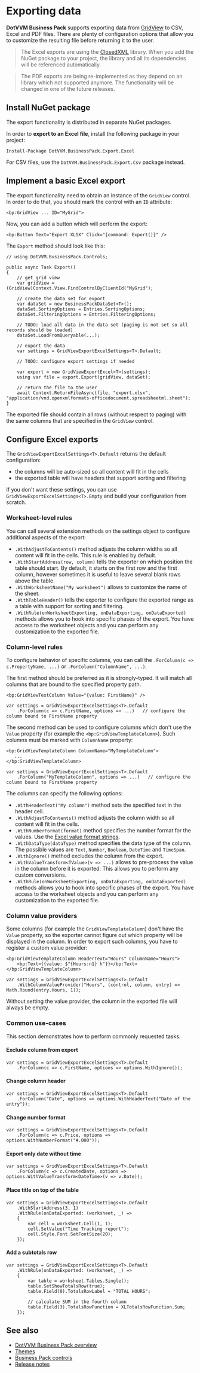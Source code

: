 # Exporting data

**DotVVM Business Pack** supports exporting data from [GridView](~/controls/businesspack/GridView) to CSV, Excel and PDF files. There are plenty of configuration options that allow you to customize the resulting file before returning it to the user.

> The Excel exports are using the [ClosedXML](https://github.com/ClosedXML/ClosedXML) library. When you add the NuGet package to your project, the library and all its dependencies will be referenced automatically.

> The PDF exports are being re-implemented as they depend on an library which not supported anymore. The functionality will be changed in one of the future releases.

## Install NuGet package

The export functionality is distributed in separate NuGet packages. 

In order to **export to an Excel file**, install the following package in your project:

```
Install-Package DotVVM.BusinessPack.Export.Excel
```

For CSV files, use the `DotVVM.BusinessPack.Export.Csv` package instead.

## Implement a basic Excel export

The export functionality need to obtain an instance of the `GridView` control. In order to do that, you should mark the control with an `ID` attribute:

```DOTHTML
<bp:GridView ... ID="MyGrid">
```

Now, you can add a button which will perform the export:

```DOTHTML
<bp:Button Text="Export XLSX" Click="{command: Export()}" />
```

The `Export` method should look like this:

```CSHARP
// using DotVVM.BusinessPack.Controls;

public async Task Export()
{
    // get grid view
    var gridView = (GridView)Context.View.FindControlByClientId("MyGrid");
    
    // create the data set for export
    var dataSet = new BusinessPackDataSet<T>();
    dataSet.SortingOptions = Entries.SortingOptions;
    dataSet.FilteringOptions = Entries.FilteringOptions;
    
    // TODO: load all data in the data set (paging is not set so all records should be loaded)
    dataSet.LoadFromQueryable(...);

    // export the data
    var settings = GridViewExportExcelSettings<T>.Default;
    
    // TODO: configure export settings if needed

    var export = new GridViewExportExcel<T>(settings);
    using var file = export.Export(gridView, dataSet);

    // return the file to the user
    await Context.ReturnFileAsync(file, "export.xlsx", "application/vnd.openxmlformats-officedocument.spreadsheetml.sheet");
}
```

The exported file should contain all rows (without respect to paging) with the same columns that are specified in the `GridView` control.

## Configure Excel exports

The `GridViewExportExcelSettings<T>.Default` returns the default configuration: 

* the columns will be auto-sized so all content will fit in the cells
* the exported table will have headers that support sorting and filtering 

If you don't want these settings, you can use `GridViewExportExcelSettings<T>.Empty` and build your configuration from scratch.

### Worksheet-level rules

You can call several extension methods on the settings object to configure additional aspects of the export:

* `.WithAdjustToContents()` method adjusts the column widths so all content will fit in the cells. This rule is enabled by default.
* `.WithStartAddress(row, column)` tells the exporter on which position the table should start. By default, it starts on the first row and the first column, however sometimes it is useful to leave several blank rows above the table.
* `.WithWorksheetName("My worksheet")` allows to customize the name of the sheet.
* `.WithTableHeader()` tells the exporter to configure the exported range as a table with support for sorting and filtering.
* `.WithRule(onWorksheetExporting, onDataExporting, onDataExported)` methods allows you to hook into specific phases of the export. You have access to the worksheet objects and you can perform any customization to the exported file.

### Column-level rules

To configure behavior of specific columns, you can call the `.ForColumn(c => c.PropertyName, ...)` or `.ForColumn("ColumnName", ...)`.

The first method should be preferred as it is strongly-typed. It will match all columns that are bound to the specified property path.

```DOTHTML
<bp:GridViewTextColumn Value="{value: FirstName}" />
```

```CSHARP
var settings = GridViewExportExcelSettings<T>.Default
    .ForColumn(c => c.FirstName, options => ...)   // configure the column bound to FirstName property
```

The second method can be used to configure columns which don't use the `Value` property (for example the `<bp:GridViewTemplateColumn>`). Such columns must be marked with `ColumnName` property:

```DOTHTML
<bp:GridViewTemplateColumn ColumnName="MyTemplateColumn">
   ...
</bp:GridViewTemplateColumn>
```

```CSHARP
var settings = GridViewExportExcelSettings<T>.Default
    .ForColumn("MyTemplateColumn", options => ...)   // configure the column bound to FirstName property
```

The columns can specify the following options:

* `.WithHeaderText("My column")` method sets the specified text in the header cell.
* `.WithAdjustToContents()` method adjusts the column width so all content will fit in the cells.
* `.WithNumberFormat(format)` method specifies the number format for the values. Use the [Excel value format strings](https://support.microsoft.com/en-us/office/number-format-codes-5026bbd6-04bc-48cd-bf33-80f18b4eae68).
* `.WithDataType(dataType)` method specifies the data type of the column. The possible values are `Text`, `Number`, `Boolean`, `DateTime` and `TimeSpan`. 
* `.WithIgnore()` method excludes the column from the export.
* `.WithValueTransform<TValue>(v => ...)` allows to pre-process the value in the column before it is exported. This allows you to perform any custom conversions.
* `.WithRule(onWorksheetExporting, onDataExporting, onDataExported)` methods allows you to hook into specific phases of the export. You have access to the worksheet objects and you can perform any customization to the exported file.

### Column value providers

Some columns (for example the `GridViewTemplateColumn`) don't have the `Value` property, so the exporter cannot figure out which property will be displayed in the column. 
In order to export such columns, you have to register a custom value provider:

```DOTHTML
<bp:GridViewTemplateColumn HeaderText="Hours" ColumnName="Hours">
    <bp:Text>{{value: $"{Hours:n1} h"}}</bp:Text>
</bp:GridViewTemplateColumn>
```

```CSHARP
var settings = GridViewExportExcelSettings<T>.Default
    .WithColumnValueProvider("Hours", (control, column, entry) => Math.Round(entry.Hours, 1));
```

Without setting the value provider, the column in the exported file will always be empty.

### Common use-cases

This section demonstrates how to perform commonly requested tasks.

#### Exclude column from export

```CSHARP
var settings = GridViewExportExcelSettings<T>.Default
    .ForColumn(c => c.FirstName, options => options.WithIgnore());
```

#### Change column header

```CSHARP
var settings = GridViewExportExcelSettings<T>.Default
    .ForColumn("Date", options => options.WithHeaderText("Date of the entry"));
```

#### Change number format

```CSHARP
var settings = GridViewExportExcelSettings<T>.Default
    .ForColumn(c => c.Price, options => options.WithNumberFormat("#.000"));
```

#### Export only date without time

```CSHARP
var settings = GridViewExportExcelSettings<T>.Default
    .ForColumn(c => c.CreatedDate, options => options.WithValueTransform<DateTime>(v => v.Date));
```

#### Place title on top of the table

```CSHARP
var settings = GridViewExportExcelSettings<T>.Default
    .WithStartAddress(3, 1)
    .WithRule(onDataExported: (worksheet, _) =>
    {
        var cell = worksheet.Cell(1, 1);
        cell.SetValue("Time Tracking report");
        cell.Style.Font.SetFontSize(20);
    });
```

#### Add a subtotals row

```CSHARP
var settings = GridViewExportExcelSettings<T>.Default
    .WithRule(onDataExported: (worksheet, _) =>
    {
        var table = worksheet.Tables.Single();
        table.SetShowTotalsRow(true);
        table.Field(0).TotalsRowLabel = "TOTAL HOURS";
        
        // calculate SUM in the fourth column
        table.Field(3).TotalsRowFunction = XLTotalsRowFunction.Sum;
    });
```

## See also

* [DotVVM Business Pack overview](overview)
* [Themes](themes/overview)
* [Business Pack controls](~/controls/businesspack/Alert)
* [Release notes](release-notes)